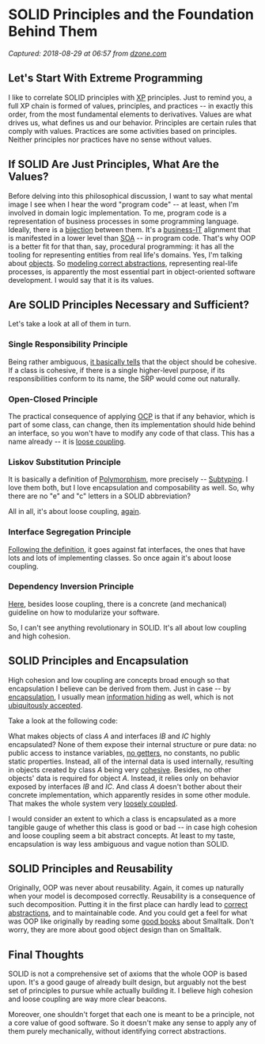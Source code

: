 # SOLID Principles and the Foundation Behind Them

_Captured: 2018-08-29 at 06:57 from [dzone.com](https://dzone.com/articles/solid-principles-and-the-foundation-behindnbspthem)_

## Let's Start With Extreme Programming

I like to correlate SOLID principles with [XP](https://www.amazon.com/Extreme-Programming-Explained-Embrace-Change/dp/0321278658) principles. Just to remind you, a full XP chain is formed of values, principles, and practices -- in exactly this order, from the most fundamental elements to derivatives. Values are what drives us, what defines us and our behavior. Principles are certain rules that comply with values. Practices are some activities based on principles. Neither principles nor practices have no sense without values.

## If SOLID Are Just Principles, What Are the Values?

Before delving into this philosophical discussion, I want to say what mental image I see when I hear the word "program code" -- at least, when I'm involved in domain logic implementation. To me, program code is a representation of business processes in some programming language. Ideally, there is a [bijection](https://en.wikipedia.org/wiki/Bijection) between them. It's a [business-IT](https://hackernoon.com/why-you-should-split-the-monolith-e946f57db38c) alignment that is manifested in a lower level than [SOA](https://medium.com/@wrong.about/how-to-implement-soa-dc6bf08fba9a) -- in program code. That's why OOP is a better fit for that than, say, procedural programming: it has all the tooling for representing entities from real life's domains. Yes, I'm talking about [objects](https://www.yegor256.com/2014/11/20/seven-virtues-of-good-object.html). So [modeling correct abstractions](https://hackernoon.com/on-good-domain-decomposition-385ee8ce5a3), representing real-life processes, is apparently the most essential part in object-oriented software development. I would say that it is its values.

## Are SOLID Principles Necessary and Sufficient?

Let's take a look at all of them in turn.

### **Single Responsibility Principle**

Being rather ambiguous, [it basically tells](https://dzone.com/articles/single-responsibility-principle-1) that the object should be cohesive. If a class is cohesive, if there is a single higher-level purpose, if its responsibilities conform to its name, the SRP would come out naturally.

### **Open-Closed Principle**

The practical consequence of applying [OCP](https://dzone.com/articles/the-open-closed-principle-and-what-hides-behind-it) is that if any behavior, which is part of some class, can change, then its implementation should hide behind an interface, so you won't have to modify any code of that class. This has a name already -- it is [loose coupling](https://en.wikipedia.org/wiki/Loose_coupling).

### **Liskov Substitution Principle**

It is basically a definition of [Polymorphism](https://en.wikipedia.org/wiki/Polymorphism_%28computer_science%29), more precisely -- [Subtyping](https://en.wikipedia.org/wiki/Subtyping). I love them both, but I love encapsulation and composability as well. So, why there are no "e" and "c" letters in a SOLID abbreviation?

All in all, it's about loose coupling, [again](https://dzone.com/articles/liskov-substitution-principle-or-how-to-create-bea).

### **Interface Segregation Principle**

[Following the definition](https://dzone.com/articles/interface-segregation-principle-and-how-to-interpr), it goes against fat interfaces, the ones that have lots and lots of implementing classes. So once again it's about loose coupling.

### **Dependency Inversion Principle**

[Here](https://medium.com/@wrong.about/dependency-inversion-principle-e402e5b69e70), besides loose coupling, there is a concrete (and mechanical) guideline on how to modularize your software.

So, I can't see anything revolutionary in SOLID. It's all about low coupling and high cohesion.

## SOLID Principles and Encapsulation

High cohesion and low coupling are concepts broad enough so that encapsulation I believe can be derived from them. Just in case -- by [encapsulation](https://en.wikipedia.org/wiki/Encapsulation_%28computer_programming%29), I usually mean [information hiding](https://en.wikipedia.org/wiki/Information_hiding) as well, which is not [ubiquitously ](https://web.archive.org/web/20130307051858/http://www.itmweb.com/essay550.htm)[accepted](http://wiki.c2.com/?EncapsulationIsNotInformationHiding).

Take a look at the following code:

What makes objects of class _A_ and interfaces _IB_ and _IC_ highly encapsulated? None of them expose their internal structure or pure data: no public access to instance variables, [no getters](https://www.yegor256.com/2014/09/16/getters-and-setters-are-evil.html), no constants, no public static properties. Instead, all of the internal data is used internally, resulting in objects created by class _A_ being very [cohesive](https://en.wikipedia.org/wiki/Cohesion_%28computer_science%29). Besides, no other objects' data is required for object _A_. Instead, it relies only on behavior exposed by interfaces _IB_ and _IC_. And class _A_ doesn't bother about their concrete implementation, which apparently resides in some other module. That makes the whole system very [loosely coupled](https://en.wikipedia.org/wiki/Coupling_%28computer_programming%29).

I would consider an extent to which a class is encapsulated as a more tangible gauge of whether this class is good or bad -- in case high cohesion and loose coupling seem a bit abstract concepts. At least to my taste, encapsulation is way less ambiguous and vague notion than SOLID.

## SOLID Principles and Reusability

Originally, OOP was never about reusability. Again, it comes up naturally when your model is decomposed correctly. Reusability is a consequence of such decomposition. Putting it in the first place can hardly lead to [correct abstractions](https://hackernoon.com/how-to-avoid-anemic-domain-model-5e1c3e6fe4d0), and to maintainable code. And you could get a feel for what was OOP like originally by reading some [good ](https://www.amazon.com/Smalltalk-Objects-Design-Chamond-Liu/dp/1583484906)[books](https://www.amazon.com/Smalltalk-Best-Practice-Patterns-Kent/dp/013476904X) about Smalltalk. Don't worry, they are more about good object design than on Smalltalk.

## Final Thoughts

SOLID is not a comprehensive set of axioms that the whole OOP is based upon. It's a good gauge of already built design, but arguably not the best set of principles to pursue while actually building it. I believe high cohesion and loose coupling are way more clear beacons.

Moreover, one shouldn't forget that each one is meant to be a principle, not a core value of good software. So it doesn't make any sense to apply any of them purely mechanically, without identifying correct abstractions.
